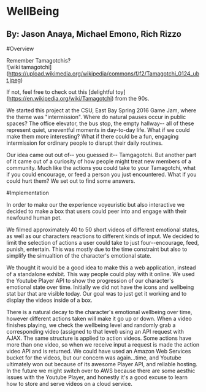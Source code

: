 # WellBeing

## By: Jason Anaya, Michael Emono, Rich Rizzo

#Overview

Remember Tamagotchis?  
![wiki tamagotchi] (https://upload.wikimedia.org/wikipedia/commons/f/f2/Tamagotchi_0124_ubt.jpeg)

If not, feel free to check out this [delightful toy] (https://en.wikipedia.org/wiki/Tamagotchi) from the 90s.

We started this project at the CSU, East Bay Spring 2016 Game Jam, where the theme was "intermission". Where do natural pauses occur in public spaces? The office elevator, the bus stop, the empty hallway-- all of these represent quiet, uneventful moments in day-to-day life. What if we could make them more interesting? What if there could be a fun, engaging intermission for ordinary people to disrupt their daily routines. 

Our idea came out out of-- you guessed it-- Tamgagotchi. But another part of it came out of a curiosity of how people might treat new members of a community. Much like the actions you could take to your Tamagotchi, what if you could encourage, or feed a person you just encountered. What if you could hurt them? We set out to find some answers.


#Implementation

In order to make our the experience voyeuristic but also interactive we decided to make a box that users could peer into and engage with their newfound human pet. 

We filmed approximately 40 to 50 short videos of different emotional states, as well as our characters reactions to different kinds of input. We decided to limit the selection of actions a user could take to just four--encourage, feed, punish, entertain. This was mostly due to the time constraint but also to simplify the simualtion of the character's emotional state. 

We thought it would be a good idea to make this a web application, instead of a standalone exhibit. This way people could play with it online.
We used the Youtube Player API to show the progression of our character's emotional state over time. Initially we did not have the icons and wellbeing stat bar that are visible today. Our goal was to just get it working and to display the videos inside of a box. 

There is a natural decay to the character's emotional wellbeing over time, however different actions taken will make it go up or down. When a video finishes playing, we check the wellbeing level and randomly grab a corresponding video (assigned to that level) using an API request with AJAX. The same structure is applied to action videos. Some actions have more than one video, so when we receive input a request is made the action video API and is returned. We could have used an Amazon Web Services bucket for the videos, but our concern was again...time, and Youtube ultimately won out because of its awesome Player API, and reliable hosting. In the future we might switch over to AWS because there are some aesthic issues with the Youtube Player, and honestly it's a good excuse to learn how to store and serve videos on a cloud service. 

